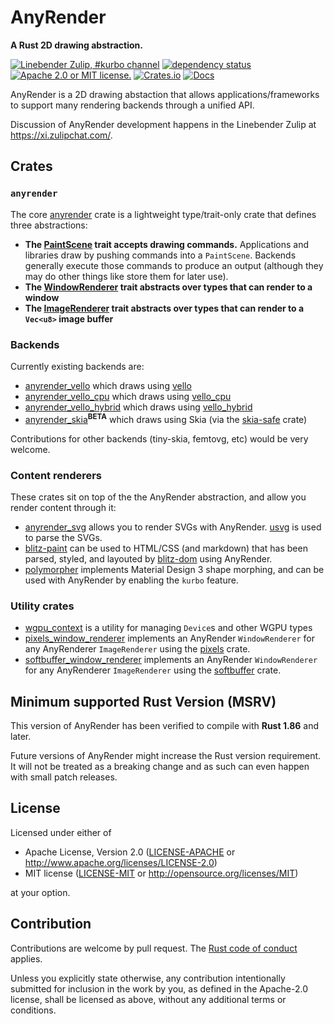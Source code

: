 # AnyRender

**A Rust 2D drawing abstraction.**

[![Linebender Zulip, #kurbo channel](https://img.shields.io/badge/Linebender-grey?logo=Zulip)](https://xi.zulipchat.com)
[![dependency status](https://deps.rs/repo/github/dioxuslabs/anyrender/status.svg)](https://deps.rs/repo/github/dioxuslabs/anyrender)
[![Apache 2.0 or MIT license.](https://img.shields.io/badge/license-Apache--2.0_OR_MIT-blue.svg)](#license)
[![Crates.io](https://img.shields.io/crates/v/anyrender.svg)](https://crates.io/crates/anyrender)
[![Docs](https://docs.rs/anyrender/badge.svg)](https://docs.rs/anyrender)

AnyRender is a 2D drawing abstaction that allows applications/frameworks to support many rendering backends through a unified API.

Discussion of AnyRender development happens in the Linebender Zulip at <https://xi.zulipchat.com/>.

## Crates

### `anyrender`

The core [anyrender](https://docs.rs/anyrender) crate is a lightweight type/trait-only crate that defines three abstractions:

- **The [PaintScene](https://docs.rs/anyrender/latest/anyrender/trait.PaintScene.html) trait accepts drawing commands.**
  Applications and libraries draw by pushing commands into a `PaintScene`. Backends generally execute those commands to
  produce an output (although they may do other things like store them for later use).
- **The [WindowRenderer](https://docs.rs/anyrender/latest/anyrender/trait.WindowRenderer.html) trait abstracts over types that can render to a window**
- **The [ImageRenderer](https://docs.rs/anyrender/latest/anyrender/trait.ImageRenderer.html) trait abstracts over types that can render to a `Vec<u8>` image buffer**

### Backends

Currently existing backends are:

- [anyrender_vello](https://docs.rs/anyrender_vello) which draws using [vello](https://docs.rs/vello)
- [anyrender_vello_cpu](https://docs.rs/anyrender_vello_cpu) which draws using [vello_cpu](https://docs.rs/vello_cpu)
- [anyrender_vello_hybrid](https://docs.rs/anyrender_vello_hybrid) which draws using [vello_hybrid](https://docs.rs/vello_hybrid)
- [anyrender_skia](https://docs.rs/anyrender_skia)<sup><b>BETA</b></sup> which draws using Skia (via the [skia-safe](https://github.com/rust-skia/rust-skia) crate)

Contributions for other backends (tiny-skia, femtovg, etc) would be very welcome.

### Content renderers

These crates sit on top of the the AnyRender abstraction, and allow you render content through it:

- [anyrender_svg](https://docs.rs/anyrender_svg) allows you to render SVGs with AnyRender. [usvg](https://docs.rs/usvg) is used to parse the SVGs.
- [blitz-paint](https://docs.rs/blitz-paint) can be used to HTML/CSS (and markdown) that has been parsed, styled, and layouted by [blitz-dom](https://docs.rs/blitz-dom) using AnyRender.
- [polymorpher](https://github.com/Aiving/polymorpher) implements Material Design 3 shape morphing, and can be used with AnyRender by enabling the `kurbo` feature.

### Utility crates

- [wgpu_context](https://docs.rs/wgpu_context) is a utility for managing `Device`s and other WGPU types
- [pixels_window_renderer](https://docs.rs/pixels_window_renderer) implements an AnyRender `WindowRenderer` for any AnyRenderer `ImageRenderer` using the [pixels](https://docs.rs/pixels) crate.
- [softbuffer_window_renderer](https://docs.rs/softbuffer_window_renderer) implements an AnyRender `WindowRenderer` for any AnyRenderer `ImageRenderer` using the [softbuffer](https://docs.rs/softbuffer) crate.


## Minimum supported Rust Version (MSRV)

This version of AnyRender has been verified to compile with **Rust 1.86** and later.

Future versions of AnyRender might increase the Rust version requirement.
It will not be treated as a breaking change and as such can even happen with small patch releases.

## License

Licensed under either of

- Apache License, Version 2.0 ([LICENSE-APACHE](LICENSE-APACHE) or <http://www.apache.org/licenses/LICENSE-2.0>)
- MIT license ([LICENSE-MIT](LICENSE-MIT) or <http://opensource.org/licenses/MIT>)

at your option.

## Contribution

Contributions are welcome by pull request. The [Rust code of conduct] applies.

Unless you explicitly state otherwise, any contribution intentionally submitted for inclusion in the work by you, as defined in the Apache-2.0 license, shall be licensed as above, without any additional terms or conditions.

[kurbo]: https://crates.io/crates/kurbo
[Rust Code of Conduct]: https://www.rust-lang.org/policies/code-of-conduct

